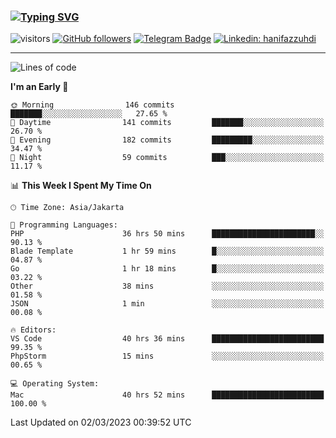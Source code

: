 ### [![Typing SVG](https://readme-typing-svg.herokuapp.com?font=lato&size=22&lines=Hi+There+👋)](https://git.io/typing-svg) 

![visitors](https://visitor-badge.glitch.me/badge?page_id=hanifazzuhdi.hanifazzuhdi)
[![GitHub followers](https://img.shields.io/github/followers/hanifazzuhdi?label=Follow&style=social)](https://github.com/hanifazzuhdi/?tab=follow) 
[![Telegram Badge](https://img.shields.io/badge/-hanif0198-blue?style=social&logo=telegram&link=https://www.t.me/hanif0198/)](https://www.t.me/hanif0198/) 
[![Linkedin: hanifazzuhdi](https://img.shields.io/badge/-hanifazzuhdi-blue?style=flat-square&logo=Linkedin&logoColor=white&link=https://www.linkedin.com/in/hanif-az-zuhdi-69688019b/)](https://www.linkedin.com/in/hanif-az-zuhdi-69688019b/) 

<hr/>

<!--START_SECTION:waka-->
![Lines of code](https://img.shields.io/badge/From%20Hello%20World%20I%27ve%20Written-10.0%20million%20lines%20of%20code-blue)

**I'm an Early 🐤** 

```text
🌞 Morning                146 commits         ███████░░░░░░░░░░░░░░░░░░   27.65 % 
🌆 Daytime                141 commits         ███████░░░░░░░░░░░░░░░░░░   26.70 % 
🌃 Evening                182 commits         █████████░░░░░░░░░░░░░░░░   34.47 % 
🌙 Night                  59 commits          ███░░░░░░░░░░░░░░░░░░░░░░   11.17 % 
```


📊 **This Week I Spent My Time On** 

```text
🕑︎ Time Zone: Asia/Jakarta

💬 Programming Languages: 
PHP                      36 hrs 50 mins      ███████████████████████░░   90.13 % 
Blade Template           1 hr 59 mins        █░░░░░░░░░░░░░░░░░░░░░░░░   04.87 % 
Go                       1 hr 18 mins        █░░░░░░░░░░░░░░░░░░░░░░░░   03.22 % 
Other                    38 mins             ░░░░░░░░░░░░░░░░░░░░░░░░░   01.58 % 
JSON                     1 min               ░░░░░░░░░░░░░░░░░░░░░░░░░   00.08 % 

🔥 Editors: 
VS Code                  40 hrs 36 mins      █████████████████████████   99.35 % 
PhpStorm                 15 mins             ░░░░░░░░░░░░░░░░░░░░░░░░░   00.65 % 

💻 Operating System: 
Mac                      40 hrs 52 mins      █████████████████████████   100.00 % 
```


 Last Updated on 02/03/2023 00:39:52 UTC
<!--END_SECTION:waka-->
